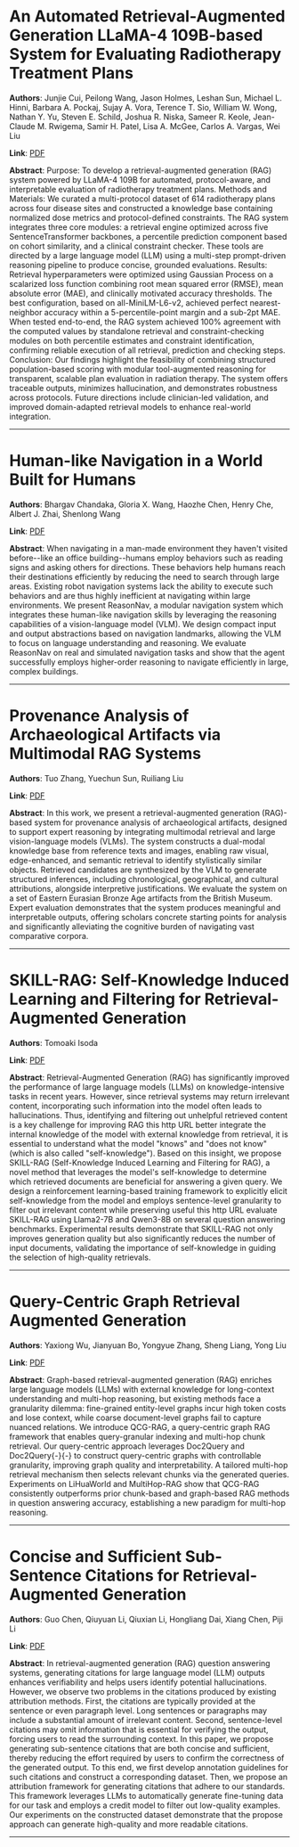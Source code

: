 # An Automated Retrieval-Augmented Generation LLaMA-4 109B-based System for Evaluating Radiotherapy Treatment Plans 

**Authors**: Junjie Cui, Peilong Wang, Jason Holmes, Leshan Sun, Michael L. Hinni, Barbara A. Pockaj, Sujay A. Vora, Terence T. Sio, William W. Wong, Nathan Y. Yu, Steven E. Schild, Joshua R. Niska, Sameer R. Keole, Jean-Claude M. Rwigema, Samir H. Patel, Lisa A. McGee, Carlos A. Vargas, Wei Liu  

**Link**: [PDF](https://arxiv.org/pdf/2509.20707)  

**Abstract**: Purpose: To develop a retrieval-augmented generation (RAG) system powered by LLaMA-4 109B for automated, protocol-aware, and interpretable evaluation of radiotherapy treatment plans.
Methods and Materials: We curated a multi-protocol dataset of 614 radiotherapy plans across four disease sites and constructed a knowledge base containing normalized dose metrics and protocol-defined constraints. The RAG system integrates three core modules: a retrieval engine optimized across five SentenceTransformer backbones, a percentile prediction component based on cohort similarity, and a clinical constraint checker. These tools are directed by a large language model (LLM) using a multi-step prompt-driven reasoning pipeline to produce concise, grounded evaluations.
Results: Retrieval hyperparameters were optimized using Gaussian Process on a scalarized loss function combining root mean squared error (RMSE), mean absolute error (MAE), and clinically motivated accuracy thresholds. The best configuration, based on all-MiniLM-L6-v2, achieved perfect nearest-neighbor accuracy within a 5-percentile-point margin and a sub-2pt MAE. When tested end-to-end, the RAG system achieved 100% agreement with the computed values by standalone retrieval and constraint-checking modules on both percentile estimates and constraint identification, confirming reliable execution of all retrieval, prediction and checking steps.
Conclusion: Our findings highlight the feasibility of combining structured population-based scoring with modular tool-augmented reasoning for transparent, scalable plan evaluation in radiation therapy. The system offers traceable outputs, minimizes hallucination, and demonstrates robustness across protocols. Future directions include clinician-led validation, and improved domain-adapted retrieval models to enhance real-world integration. 

---
# Human-like Navigation in a World Built for Humans 

**Authors**: Bhargav Chandaka, Gloria X. Wang, Haozhe Chen, Henry Che, Albert J. Zhai, Shenlong Wang  

**Link**: [PDF](https://arxiv.org/pdf/2509.21189)  

**Abstract**: When navigating in a man-made environment they haven't visited before--like an office building--humans employ behaviors such as reading signs and asking others for directions. These behaviors help humans reach their destinations efficiently by reducing the need to search through large areas. Existing robot navigation systems lack the ability to execute such behaviors and are thus highly inefficient at navigating within large environments. We present ReasonNav, a modular navigation system which integrates these human-like navigation skills by leveraging the reasoning capabilities of a vision-language model (VLM). We design compact input and output abstractions based on navigation landmarks, allowing the VLM to focus on language understanding and reasoning. We evaluate ReasonNav on real and simulated navigation tasks and show that the agent successfully employs higher-order reasoning to navigate efficiently in large, complex buildings. 

---
# Provenance Analysis of Archaeological Artifacts via Multimodal RAG Systems 

**Authors**: Tuo Zhang, Yuechun Sun, Ruiliang Liu  

**Link**: [PDF](https://arxiv.org/pdf/2509.20769)  

**Abstract**: In this work, we present a retrieval-augmented generation (RAG)-based system for provenance analysis of archaeological artifacts, designed to support expert reasoning by integrating multimodal retrieval and large vision-language models (VLMs). The system constructs a dual-modal knowledge base from reference texts and images, enabling raw visual, edge-enhanced, and semantic retrieval to identify stylistically similar objects. Retrieved candidates are synthesized by the VLM to generate structured inferences, including chronological, geographical, and cultural attributions, alongside interpretive justifications. We evaluate the system on a set of Eastern Eurasian Bronze Age artifacts from the British Museum. Expert evaluation demonstrates that the system produces meaningful and interpretable outputs, offering scholars concrete starting points for analysis and significantly alleviating the cognitive burden of navigating vast comparative corpora. 

---
# SKILL-RAG: Self-Knowledge Induced Learning and Filtering for Retrieval-Augmented Generation 

**Authors**: Tomoaki Isoda  

**Link**: [PDF](https://arxiv.org/pdf/2509.20377)  

**Abstract**: Retrieval-Augmented Generation (RAG) has significantly improved the performance of large language models (LLMs) on knowledge-intensive tasks in recent years. However, since retrieval systems may return irrelevant content, incorporating such information into the model often leads to hallucinations. Thus, identifying and filtering out unhelpful retrieved content is a key challenge for improving RAG this http URL better integrate the internal knowledge of the model with external knowledge from retrieval, it is essential to understand what the model "knows" and "does not know" (which is also called "self-knowledge"). Based on this insight, we propose SKILL-RAG (Self-Knowledge Induced Learning and Filtering for RAG), a novel method that leverages the model's self-knowledge to determine which retrieved documents are beneficial for answering a given query. We design a reinforcement learning-based training framework to explicitly elicit self-knowledge from the model and employs sentence-level granularity to filter out irrelevant content while preserving useful this http URL evaluate SKILL-RAG using Llama2-7B and Qwen3-8B on several question answering benchmarks. Experimental results demonstrate that SKILL-RAG not only improves generation quality but also significantly reduces the number of input documents, validating the importance of self-knowledge in guiding the selection of high-quality retrievals. 

---
# Query-Centric Graph Retrieval Augmented Generation 

**Authors**: Yaxiong Wu, Jianyuan Bo, Yongyue Zhang, Sheng Liang, Yong Liu  

**Link**: [PDF](https://arxiv.org/pdf/2509.21237)  

**Abstract**: Graph-based retrieval-augmented generation (RAG) enriches large language models (LLMs) with external knowledge for long-context understanding and multi-hop reasoning, but existing methods face a granularity dilemma: fine-grained entity-level graphs incur high token costs and lose context, while coarse document-level graphs fail to capture nuanced relations. We introduce QCG-RAG, a query-centric graph RAG framework that enables query-granular indexing and multi-hop chunk retrieval. Our query-centric approach leverages Doc2Query and Doc2Query{-}{-} to construct query-centric graphs with controllable granularity, improving graph quality and interpretability. A tailored multi-hop retrieval mechanism then selects relevant chunks via the generated queries. Experiments on LiHuaWorld and MultiHop-RAG show that QCG-RAG consistently outperforms prior chunk-based and graph-based RAG methods in question answering accuracy, establishing a new paradigm for multi-hop reasoning. 

---
# Concise and Sufficient Sub-Sentence Citations for Retrieval-Augmented Generation 

**Authors**: Guo Chen, Qiuyuan Li, Qiuxian Li, Hongliang Dai, Xiang Chen, Piji Li  

**Link**: [PDF](https://arxiv.org/pdf/2509.20859)  

**Abstract**: In retrieval-augmented generation (RAG) question answering systems, generating citations for large language model (LLM) outputs enhances verifiability and helps users identify potential hallucinations. However, we observe two problems in the citations produced by existing attribution methods. First, the citations are typically provided at the sentence or even paragraph level. Long sentences or paragraphs may include a substantial amount of irrelevant content. Second, sentence-level citations may omit information that is essential for verifying the output, forcing users to read the surrounding context. In this paper, we propose generating sub-sentence citations that are both concise and sufficient, thereby reducing the effort required by users to confirm the correctness of the generated output. To this end, we first develop annotation guidelines for such citations and construct a corresponding dataset. Then, we propose an attribution framework for generating citations that adhere to our standards. This framework leverages LLMs to automatically generate fine-tuning data for our task and employs a credit model to filter out low-quality examples. Our experiments on the constructed dataset demonstrate that the propose approach can generate high-quality and more readable citations. 

---
